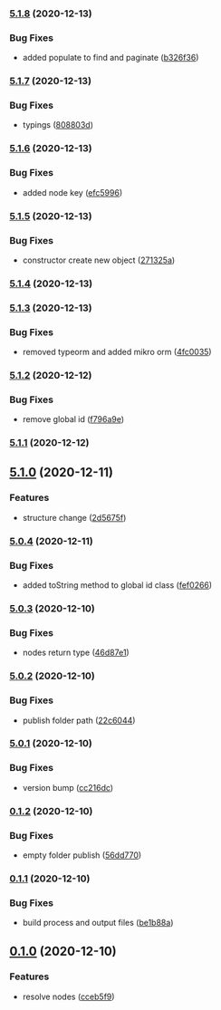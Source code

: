 ### [5.1.8](https://github.com/harryy2510/nestjs-relay/compare/5.1.7...5.1.8) (2020-12-13)


### Bug Fixes

* added populate to find and paginate ([b326f36](https://github.com/harryy2510/nestjs-relay/commit/b326f362c723d659a596bdd17d6048ad53caa6c3))

### [5.1.7](https://github.com/harryy2510/nestjs-relay/compare/5.1.6...5.1.7) (2020-12-13)


### Bug Fixes

* typings ([808803d](https://github.com/harryy2510/nestjs-relay/commit/808803ddfc8cdd82a6b94db1954089b6fc56bd22))

### [5.1.6](https://github.com/harryy2510/nestjs-relay/compare/5.1.5...5.1.6) (2020-12-13)


### Bug Fixes

* added node key ([efc5996](https://github.com/harryy2510/nestjs-relay/commit/efc5996fa766131cb06dd72635cc2f02ef54dda6))

### [5.1.5](https://github.com/harryy2510/nestjs-relay/compare/5.1.4...5.1.5) (2020-12-13)


### Bug Fixes

* constructor create new object ([271325a](https://github.com/harryy2510/nestjs-relay/commit/271325a3d19eed84a7da069d7c8b12d5f85a87e7))

### [5.1.4](https://github.com/harryy2510/nestjs-relay/compare/5.1.3...5.1.4) (2020-12-13)

### [5.1.3](https://github.com/harryy2510/nestjs-relay/compare/5.1.2...5.1.3) (2020-12-13)


### Bug Fixes

* removed typeorm and added mikro orm ([4fc0035](https://github.com/harryy2510/nestjs-relay/commit/4fc0035662181e7cec6a597243c7b5c172f95c05))

### [5.1.2](https://github.com/harryy2510/nestjs-relay/compare/5.1.1...5.1.2) (2020-12-12)


### Bug Fixes

* remove global id ([f796a9e](https://github.com/harryy2510/nestjs-relay/commit/f796a9e376689c9ab2413254d34dc2162e925a57))

### [5.1.1](https://github.com/harryy2510/nestjs-relay/compare/5.1.0...5.1.1) (2020-12-12)

## [5.1.0](https://github.com/harryy2510/nestjs-relay/compare/5.0.4...5.1.0) (2020-12-11)


### Features

* structure change ([2d5675f](https://github.com/harryy2510/nestjs-relay/commit/2d5675ff261af198c4159787fc2934772ec4ddf3))

### [5.0.4](https://github.com/harryy2510/nestjs-relay/compare/5.0.3...5.0.4) (2020-12-11)


### Bug Fixes

* added toString method to global id class ([fef0266](https://github.com/harryy2510/nestjs-relay/commit/fef026652e9aef357cf33639d907b3b027f6fde3))

### [5.0.3](https://github.com/harryy2510/nestjs-relay/compare/5.0.2...5.0.3) (2020-12-10)


### Bug Fixes

* nodes return type ([46d87e1](https://github.com/harryy2510/nestjs-relay/commit/46d87e1648c4ea9b4e33b9db0778793cc5359239))

### [5.0.2](https://github.com/harryy2510/nestjs-relay/compare/5.0.1...5.0.2) (2020-12-10)


### Bug Fixes

* publish folder path ([22c6044](https://github.com/harryy2510/nestjs-relay/commit/22c60443c299515087b8f9cd1b814231d540c8f9))

### [5.0.1](https://github.com/harryy2510/nestjs-relay/compare/0.1.2...5.0.1) (2020-12-10)


### Bug Fixes

* version bump ([cc216dc](https://github.com/harryy2510/nestjs-relay/commit/cc216dc579231ceb3bcafa4ffab35b5ce82dcdf2))

### [0.1.2](https://github.com/harryy2510/nestjs-relay/compare/0.1.1...0.1.2) (2020-12-10)


### Bug Fixes

* empty folder publish ([56dd770](https://github.com/harryy2510/nestjs-relay/commit/56dd770f846f3f8ef670cf15dcfdfaee685c895c))

### [0.1.1](https://github.com/harryy2510/nestjs-relay/compare/0.1.0...0.1.1) (2020-12-10)

### Bug Fixes

- build process and output files ([be1b88a](https://github.com/harryy2510/nestjs-relay/commit/be1b88ae371a3962278206e55615a4d947bf9933))

## [0.1.0](https://github.com/harryy2510/nestjs-relay/compare/0.0.4...0.1.0) (2020-12-10)

### Features

- resolve nodes ([cceb5f9](https://github.com/harryy2510/nestjs-relay/commit/cceb5f90d6dd292f3059b4dd35d2a9d37e140525))
